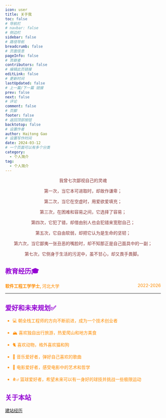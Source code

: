 ```yaml
---
icon: user
title: 关于我
toc: false
# 导航栏
# navbar: false
# 侧边栏
sidebar: false
# 路径导航
breadcrumb: false
# 页面信息
pageInfo: false
# 贡献者
contributors: false
# 编辑此页链接
editLink: false
# 更新时间
lastUpdated: false
# 上一篇/下一篇 链接
prev: false
next: false
# 评论
comment: false
# 页脚
footer: false
# 返回顶部按钮
backtotop: false
# 设置作者
author: Haitong Gao
# 设置写作时间
date: 2024-03-12
# 一个页面可以有多个分类
category:
  - 个人简介
tag:
  - 个人简介
---
```


<div style="text-align:center;color:#8B3A3A; background-image: url('/photo/fish.jpg'); opacity: 1; background-size:900px">

我曾七次鄙视自己的灵魂

第一次，当它本可进取时，却故作谦卑；

第二次，当它在空虚时，用爱欲爱填充；

第三次，在困难和容易之间，它选择了容易；

第四次，它犯了错，却借由别人也会犯错来宽慰自己；

第五次，它自由软弱，却把它认为是生命的坚韧；

第六次，当它鄙夷一张丑恶的嘴脸时，却不知那正是自己面具中的一副；

第七次，它侧身于生活的污泥中，虽不甘心，却又畏手畏脚。
  
</div>

## <div style="color:#9400D3">教育经历🎓</div>

<div style="display: grid;grid-template-columns: repeat(4, 1fr); grid-gap: 2px;">
  <div style="grid-column: span 3/ auto;color:#FF8C00"><strong style="color:#FF8C00">软件工程工学学士, </strong> 河北大学</div>
  <div style="text-align: right;color:#FF8C00">2022-2026</div>
</div>

---



## <div style="color:#9400D3">爱好和未来规划✅</div>
<div style="color:#FF8C00">

- 💻 朝全栈工程师的方向不断前进，成为一个技术创业者

- 🏔 喜欢独自出行旅游，热爱爬山和地方美食

- 🐈 喜欢动物，格外喜欢猫和狗

- 🎸 音乐爱好者，弹好自己喜欢的歌曲

- 🎥 电影爱好者，感受电影中的艺术和哲学

- ⛹️‍♂️ 篮球爱好者，希望未来可以有一身好的球技并挑战一些极限运动

</div>

## <div style="color:#9400D3">关于本站</div>
[建站经历](/about)